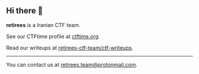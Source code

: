 ## Hi there 👋


**retirees** is a Iranian CTF team.

See our CTFtime profile at [ctftime.org](https://ctftime.org/team/132686).

Read our writeups at  [retirees-ctf-team/ctf-writeups](https://github.com/retirees-ctf-team/ctf-writeups).

<!--
Follow us at [twitter acc].
-->

---
You can contact us at retirees.team@protonmail.com.
